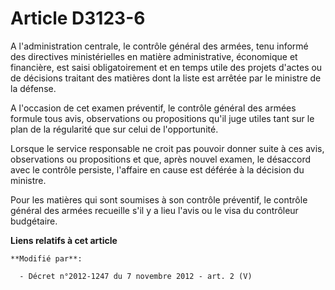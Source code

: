 # Article D3123-6

A l'administration centrale, le contrôle général des armées, tenu informé des directives ministérielles en matière
administrative, économique et financière, est saisi obligatoirement et en temps utile des projets d'actes ou de décisions
traitant des matières dont la liste est arrêtée par le ministre de la défense. 

A l'occasion de cet examen préventif, le contrôle général des armées formule tous avis, observations ou propositions qu'il
juge utiles tant sur le plan de la régularité que sur celui de l'opportunité. 

Lorsque le service responsable ne croit pas pouvoir donner suite à ces avis, observations ou propositions et que, après
nouvel examen, le désaccord avec le contrôle persiste, l'affaire en cause est déférée à la décision du ministre. 

Pour les matières qui sont soumises à son contrôle préventif, le contrôle général des armées recueille s'il y a lieu l'avis
ou le visa du        contrôleur budgétaire.

**Liens relatifs à cet article**

	**Modifié par**:

	  - Décret n°2012-1247 du 7 novembre 2012 - art. 2 (V)
